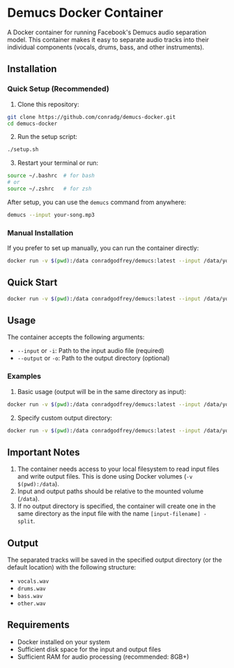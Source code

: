 # Demucs Docker Container

A Docker container for running Facebook's Demucs audio separation model. This container makes it easy to separate audio tracks into their individual components (vocals, drums, bass, and other instruments).

## Installation

### Quick Setup (Recommended)

1. Clone this repository:
```bash
git clone https://github.com/conradg/demucs-docker.git
cd demucs-docker
```

2. Run the setup script:
```bash
./setup.sh
```

3. Restart your terminal or run:
```bash
source ~/.bashrc  # for bash
# or
source ~/.zshrc   # for zsh
```

After setup, you can use the `demucs` command from anywhere:
```bash
demucs --input your-song.mp3
```

### Manual Installation

If you prefer to set up manually, you can run the container directly:

```bash
docker run -v $(pwd):/data conradgodfrey/demucs:latest --input /data/your-song.mp3
```

## Quick Start

```bash
docker run -v $(pwd):/data conradgodfrey/demucs:latest --input /data/your-song.mp3
```

## Usage

The container accepts the following arguments:

- `--input` or `-i`: Path to the input audio file (required)
- `--output` or `-o`: Path to the output directory (optional)

### Examples

1. Basic usage (output will be in the same directory as input):
```bash
docker run -v $(pwd):/data conradgodfrey/demucs:latest --input /data/your-song.mp3
```

2. Specify custom output directory:
```bash
docker run -v $(pwd):/data conradgodfrey/demucs:latest --input /data/your-song.mp3 --output /data/output
```

## Important Notes

1. The container needs access to your local filesystem to read input files and write output files. This is done using Docker volumes (`-v $(pwd):/data`).
2. Input and output paths should be relative to the mounted volume (`/data`).
3. If no output directory is specified, the container will create one in the same directory as the input file with the name `[input-filename] - split`.

## Output

The separated tracks will be saved in the specified output directory (or the default location) with the following structure:
- `vocals.wav`
- `drums.wav`
- `bass.wav`
- `other.wav`

## Requirements

- Docker installed on your system
- Sufficient disk space for the input and output files
- Sufficient RAM for audio processing (recommended: 8GB+) 
